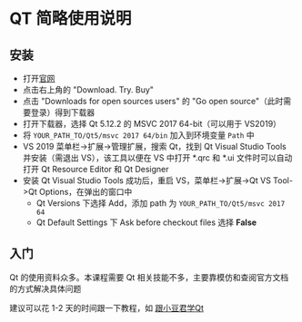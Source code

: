 # QT 简略使用说明

## 安装

- 打开[官网](https://www.qt.io/) 
- 点击右上角的 "Download. Try. Buy"
- 点击 "Downloads for open sources users" 的 "Go open source"（此时需要登录）得到下载器
- 打开下载器，选择 Qt 5.12.2 的 MSVC 2017 64-bit（可以用于 VS2019）
- 将 `YOUR_PATH_TO/Qt5/msvc 2017 64/bin` 加入到环境变量 `Path` 中
- VS 2019 菜单栏->扩展->管理扩展，搜索 Qt，找到 Qt Visual Studio Tools 并安装（需退出 VS），该工具以便在 VS 中打开 *.qrc 和 *.ui 文件时可以自动打开 Qt Resource Editor 和 Qt Designer
- 安装 Qt Visual Studio Tools 成功后，重启 VS，菜单栏->扩展->Qt VS Tool->Qt Options，在弹出的窗口中
  - Qt Versions 下选择 Add，添加 path 为 `YOUR_PATH_TO/Qt5/msvc 2017 64` 
  - Qt Default Settings 下 Ask before checkout files 选择 **False** 

## 入门

Qt 的使用资料众多。本课程需要 Qt 相关技能不多，主要靠模仿和查阅官方文档的方式解决具体问题

建议可以花 1-2 天的时间跟一下教程，如 [跟小豆君学Qt](https://zhuanlan.zhihu.com/c_119081535) 
